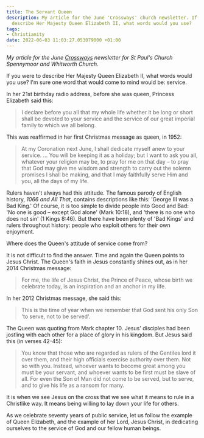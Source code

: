 ```yaml
---
title: The Servant Queen
description: My article for the June 'Crossways' church newsletter. If you were to
  describe Her Majesty Queen Elizabeth II, what words would you use?
tags:
- Christianity
date: 2022-06-03 11:03:27.053079000 +01:00
---
```

_My article for the June [Crossways](http://www.stpaulsspennymoor.co.uk/site/index.php?page=content&content=4869) newsletter for St Paul's Church Spennymoor and Whitworth Church._

If you were to describe Her Majesty Queen Elizabeth II, what words would you use? I'm sure one word that would come to mind would be: service.

In her 21st birthday radio address, before she was queen, Princess Elizabeth said this:

> I declare before you all that my whole life whether it be long or short shall be devoted to your service and the service of our great imperial family to which we all belong.

This was reaffirmed in her first Christmas message as queen, in 1952:

> At my Coronation next June, I shall dedicate myself anew to your service. ... You will be keeping it as a holiday; but I want to ask you all, whatever your religion may be, to pray for me on that day – to pray that God may give me wisdom and strength to carry out the solemn promises I shall be making, and that I may faithfully serve Him and you, all the days of my life.

Rulers haven't always had this attitude. The famous parody of English history, _1066 and All That_, contains descriptions like this: 'George III was a Bad King.' Of course, it is too simple to divide people into Good and Bad: 'No one is good – except God alone' (Mark 10:18), and 'there is no one who does not sin' (1 Kings 8:46). But there have been plenty of 'Bad Kings' and rulers throughout history: people who exploit others for their own enjoyment.

Where does the Queen's attitude of service come from?

It is not difficult to find the answer. Time and again the Queen points to Jesus Christ. The Queen's faith in Jesus constantly shines out, as in her 2014 Christmas message:

> For me, the life of Jesus Christ, the Prince of Peace, whose birth we celebrate today, is an inspiration and an anchor in my life.

In her 2012 Christmas message, she said this:

> This is the time of year when we remember that God sent his only Son 'to serve, not to be served'.

The Queen was quoting from Mark chapter 10. Jesus' disciples had been jostling with each other for a place of glory in his kingdom. But Jesus said this (in verses 42-45):

> You know that those who are regarded as rulers of the Gentiles lord it over them, and their high officials exercise authority over them. Not so with you. Instead, whoever wants to become great among you must be your servant, and whoever wants to be first must be slave of all. For even the Son of Man did not come to be served, but to serve, and to give his life as a ransom for many.

It is when we see Jesus on the cross that we see what it means to rule in a Christlike way. It means being willing to lay down your life for others.

As we celebrate seventy years of public service, let us follow the example of Queen Elizabeth, and the example of her Lord, Jesus Christ, in dedicating ourselves to the service of God and our fellow human beings.
